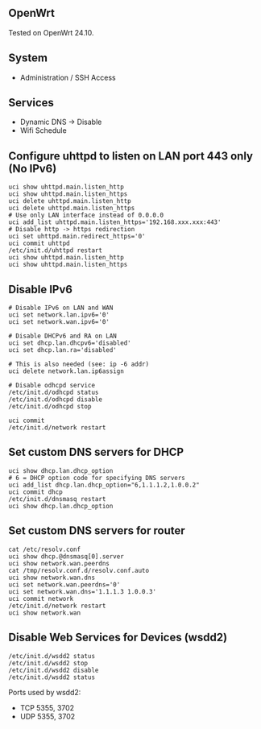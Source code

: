 ## OpenWrt

Tested on OpenWrt 24.10.



## System

  * Administration / SSH Access



## Services

  * Dynamic DNS -> Disable
  * Wifi Schedule



## Configure uhttpd to listen on LAN port 443 only (No IPv6)

    uci show uhttpd.main.listen_http
    uci show uhttpd.main.listen_https
    uci delete uhttpd.main.listen_http
    uci delete uhttpd.main.listen_https
    # Use only LAN interface instead of 0.0.0.0
    uci add_list uhttpd.main.listen_https='192.168.xxx.xxx:443'
    # Disable http -> https redirection
    uci set uhttpd.main.redirect_https='0'
    uci commit uhttpd
    /etc/init.d/uhttpd restart
    uci show uhttpd.main.listen_http
    uci show uhttpd.main.listen_https



## Disable IPv6

    # Disable IPv6 on LAN and WAN
    uci set network.lan.ipv6='0'
    uci set network.wan.ipv6='0'

    # Disable DHCPv6 and RA on LAN
    uci set dhcp.lan.dhcpv6='disabled'
    uci set dhcp.lan.ra='disabled'

    # This is also needed (see: ip -6 addr)
    uci delete network.lan.ip6assign
    
    # Disable odhcpd service
    /etc/init.d/odhcpd status    
    /etc/init.d/odhcpd disable
    /etc/init.d/odhcpd stop

    uci commit
    /etc/init.d/network restart



## Set custom DNS servers for DHCP

    uci show dhcp.lan.dhcp_option
    # 6 = DHCP option code for specifying DNS servers
    uci add_list dhcp.lan.dhcp_option="6,1.1.1.2,1.0.0.2"
    uci commit dhcp
    /etc/init.d/dnsmasq restart
    uci show dhcp.lan.dhcp_option



## Set custom DNS servers for router
    
    cat /etc/resolv.conf
    uci show dhcp.@dnsmasq[0].server
    uci show network.wan.peerdns
    cat /tmp/resolv.conf.d/resolv.conf.auto
    uci show network.wan.dns
    uci set network.wan.peerdns='0'
    uci set network.wan.dns='1.1.1.3 1.0.0.3'
    uci commit network
    /etc/init.d/network restart
    uci show network.wan



## Disable Web Services for Devices (wsdd2)

    /etc/init.d/wsdd2 status
    /etc/init.d/wsdd2 stop
    /etc/init.d/wsdd2 disable
    /etc/init.d/wsdd2 status

Ports used by wsdd2:

  * TCP 5355, 3702
  * UDP 5355, 3702


